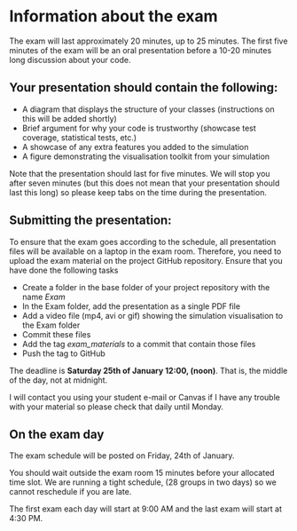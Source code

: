# Information about the exam

The exam will last approximately 20 minutes, up to 25 minutes. The first five minutes of the exam will be an oral presentation before a 10-20 minutes long discussion about your code. 

## Your presentation should contain the following:

- A diagram that displays the structure of your classes (instructions on this will be added shortly)
- Brief argument for why your code is trustworthy (showcase test coverage, statistical tests, etc.)
- A showcase of any extra features you added to the simulation
- A figure demonstrating the visualisation toolkit from your simulation

Note that the presentation should last for five minutes. We will stop you after seven minutes (but this does not mean that your presentation should last this long) so please keep tabs on the time during the presentation.



## Submitting the presentation:

To ensure that the exam goes according to the schedule, all presentation files will be available on a laptop in the exam room. Therefore, you need to upload the exam material on the project GitHub repository. Ensure that you have done the following tasks

* Create a folder in the base folder of your project repository with the name *Exam*
* In the Exam folder, add the presentation as a single PDF file
* Add a video file (mp4, avi or gif) showing the simulation visualisation to the Exam folder
* Commit these files
* Add the tag *exam_materials* to a commit that contain those files
* Push the tag to GitHub

The deadline is **Saturday 25th of January 12:00, (noon)**. That is, the middle of the day, not at midnight.



I will contact you using your student e-mail or Canvas if I have any trouble with your material so please check that daily until Monday.



## On the exam day

The exam schedule will be posted on Friday, 24th of January. 

You should wait outside the exam room 15 minutes before your allocated time slot. We are running a tight schedule, (28 groups in two days) so we cannot reschedule if you are late.

The first exam each day will start at 9:00 AM and the last exam will start at 4:30 PM.
